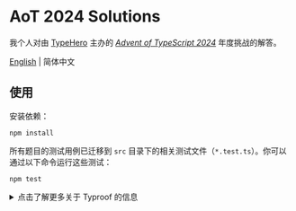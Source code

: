 # AoT 2024 Solutions

我个人对由 [TypeHero](https://typehero.dev) 主办的 [_Advent of TypeScript 2024_](https://www.adventofts.com/events/2024) 年度挑战的解答。

[English](./README.md) | 简体中文

## 使用

安装依赖：

```shell
npm install
```

所有题目的测试用例已迁移到 `src` 目录下的相关测试文件（`*.test.ts`）。你可以通过以下命令运行这些测试：

```shell
npm test
```

<details>
  <summary>点击了解更多关于 Typroof 的信息</summary>
  <p>Typroof 是一个类型测试工具，提供 CLI 接口和 BDD 风格的断言。与 <a href="https://github.com/mmkal/expect-type">expect-type</a> 类似，它为编译时测试提供了所见即所得的体验。但不同于 expect-type 的是，Typroof 还提供了编译时断言无法提供的能力，比如检查元组标签是否被保留，或验证 JSDoc 注释是否正确。它还提供了一个类似 <a href="https://github.com/tsdjs/tsd">tsd</a> 的 CLI 接口，但比 tsd 更快、更灵活、更轻量。</p>
</details>
